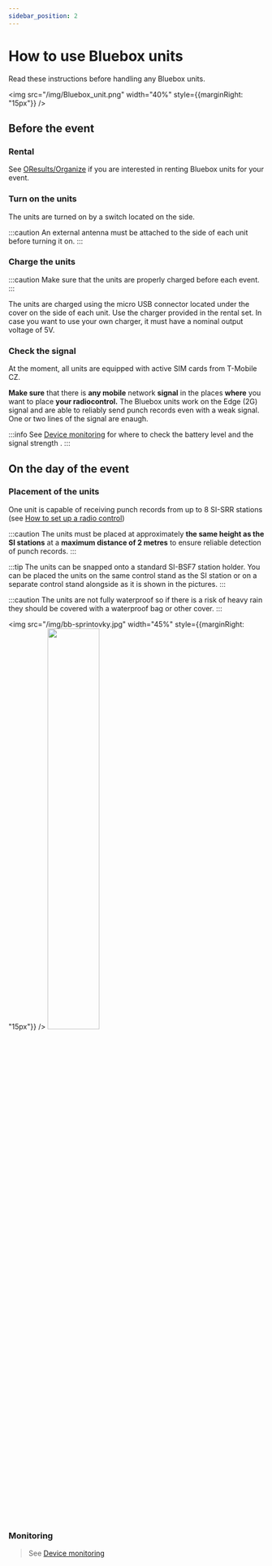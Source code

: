```yaml
---
sidebar_position: 2
---
```


# How to use Bluebox units

Read these instructions before handling any Bluebox units.

<img src="/img/Bluebox_unit.png" width="40%" style={{marginRight: "15px"}} />

## Before the event

### Rental

See [OResults/Organize](https://oresults.eu/organize) if you are interested in renting Bluebox units for your event.

### Turn on the units

The units are turned on by a switch located on the side.

:::caution
An external antenna must be attached to the side of each unit before turning it on.
:::

### Charge the units

:::caution
Make sure that the units are properly charged before each event.
:::

The units are charged using the micro USB connector located under the cover on the side of each unit. Use the charger provided in the rental set. In case you want to use your own charger, it must have a nominal output voltage of 5V.

### Check the signal

At the moment, all units are equipped with active SIM cards from T-Mobile CZ.

**Make sure** that there is **any mobile** network **signal** in the places **where** you want to place **your radiocontrol.** The Bluebox units work on the Edge (2G) signal and are able to reliably send punch records even with a weak signal. One or two lines of the signal are enaugh.

:::info
See [Device monitoring](./device-monitoring) for where to check the battery level and the signal strength .
:::

## On the day of the event

### Placement of the units

One unit is capable of receiving punch records from up to 8 SI-SRR stations (see [How to set up a radio control](./radio-control.md))

:::caution
The units must be placed at approximately **the same height as the SI stations** at a **maximum distance of 2 metres** to ensure reliable detection of punch records.
:::

:::tip
The units can be snapped onto a standard SI-BSF7 station holder. You can be placed the units on the same control stand as the SI station or on a separate control stand alongside as it is shown in the pictures.
:::

:::caution
The units are not fully waterproof so if there is a risk of heavy rain they should be covered with a waterproof bag or other cover.
:::

<img src="/img/bb-sprintovky.jpg" width="45%" style={{marginRight: "15px"}} />
<img src="/img/velikonoce.jpg" width="45%" />

### Monitoring

>See [Device monitoring](./device-monitoring)
